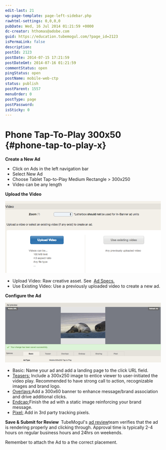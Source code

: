 ```yaml
---
edit-last: 21
wp-page-template: page-left-sidebar.php
rawhtml-settings: 0,0,0,0
pubDate: Wed, 16 Jul 2014 01:21:59 +0000
dc-creator: hthomas@adobe.com
guid: https://education.tubemogul.com/?page_id=2123
isPermaLink: false
description: 
postId: 2123
postDate: 2014-07-15 17:21:59
postDateGmt: 2014-07-16 01:21:59
commentStatus: open
pingStatus: open
postName: mobile-web-ctp
status: publish
postParent: 1557
menuOrder: 0
postType: page
postPassword: 
isSticky: 0
---
```


# Phone Tap-To-Play 300x50 {#phone-tap-to-play-x}

**Create a New Ad&nbsp;**

* Click on Ads in the left navigation bar
* Select New Ad
* Choose Tablet Tap-to-Play Medium Rectangle > 300x250
* Video can be any length

**Upload the Video**
  
[ ![Video Uploader](assets/video-uploader.png)](assets/video-uploader.png)

* Upload Video: Raw creative asset. See&nbsp; [Ad Specs.](../../../../user-guide/planning/ad-formats/ad-specs.md)
* Use Existing Video: Use a previously uploaded video to create a new ad.

**Configure the Ad&nbsp;**
  
[ ![Mobile tap to play](assets/mobile-tap-to-play.png)](assets/mobile-tap-to-play.png)

* Basic: Name your ad and add a landing page to the click URL field.
* [Teasers:](/help/user-guide/planning/ad-formats/ad-features-guide/teasers-endcaps.md) Include a 300x250 image to entice viewer to user-initiated&nbsp;the video play. Recommended to have strong call to action, recognizable images and brand logo.
* [Overlays:](../../../../user-guide/execution/ad-unit-setup/overlay.md)Add a 300x60 banner to enhance message/brand association and drive additional clicks.
* [Endcap:](/help/user-guide/planning/ad-formats/ad-features-guide/teasers-endcaps.md)Finish the ad with a static image reinforcing your brand message.
* [Pixel:](../../../../user-guide/execution/ad-unit-setup/3rd-party-tracking-adserving/tracking-pixels.md)&nbsp;Add in 3rd party tracking pixels.

**Save & Submit for Review&nbsp;**
TubeMogul's [ad review](../../../../user-guide/execution/ad-unit-setup/ad-reviews.md)team&nbsp;verifies&nbsp;that the ad is rendering properly and clicking through. Approval time is typically 2-4 hours on regular business hours and 24hrs on weekends.

Remember to attach the Ad to a the correct placement.
&nbsp; 